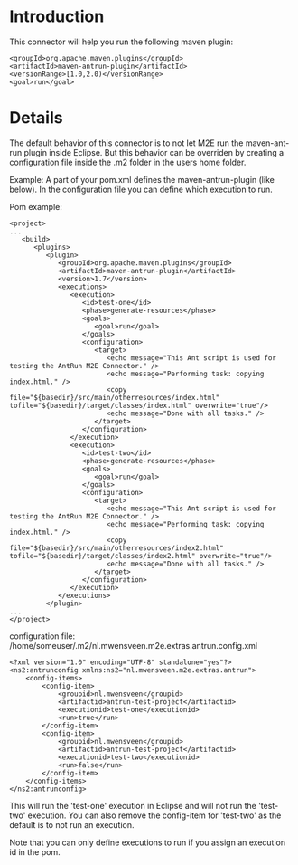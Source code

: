 # Introduction #

This connector will help you run the following maven plugin:
```
<groupId>org.apache.maven.plugins</groupId>
<artifactId>maven-antrun-plugin</artifactId>
<versionRange>[1.0,2.0)</versionRange>
<goal>run</goal>
```

# Details #
The default behavior of this connector is to not let M2E run the maven-ant-run plugin inside Eclipse. But this behavior can be overriden by creating a configuration file inside the .m2 folder in the users home folder.

Example:
A part of your pom.xml defines the maven-antrun-plugin (like below). In the configuration file you can define which execution to run.

Pom example:
```
<project>
...
   <build>
      <plugins>
         <plugin>
            <groupId>org.apache.maven.plugins</groupId>
            <artifactId>maven-antrun-plugin</artifactId>
            <version>1.7</version>
            <executions>
               <execution>
                  <id>test-one</id>
                  <phase>generate-resources</phase>
                  <goals>
                     <goal>run</goal>
                  </goals>
                  <configuration>
                     <target>
                        <echo message="This Ant script is used for testing the AntRun M2E Connector." />
                        <echo message="Performing task: copying index.html." />
                        <copy file="${basedir}/src/main/otherresources/index.html" tofile="${basedir}/target/classes/index.html" overwrite="true"/>
                        <echo message="Done with all tasks." />
                     </target>
                  </configuration>
               </execution>
               <execution>
                  <id>test-two</id>
                  <phase>generate-resources</phase>
                  <goals>
                     <goal>run</goal>
                  </goals>
                  <configuration>
                     <target>
                        <echo message="This Ant script is used for testing the AntRun M2E Connector." />
                        <echo message="Performing task: copying index.html." />
                        <copy file="${basedir}/src/main/otherresources/index2.html" tofile="${basedir}/target/classes/index2.html" overwrite="true"/>
                        <echo message="Done with all tasks." />
                     </target>
                  </configuration>
               </execution>
            </executions>
         </plugin>
...
</project>
```

configuration file: /home/someuser/.m2/nl.mwensveen.m2e.extras.antrun.config.xml

```
<?xml version="1.0" encoding="UTF-8" standalone="yes"?>
<ns2:antrunconfig xmlns:ns2="nl.mwensveen.m2e.extras.antrun">
	<config-items>
		<config-item>
			<groupid>nl.mwensveen</groupid>
			<artifactid>antrun-test-project</artifactid>
			<executionid>test-one</executionid>
			<run>true</run>
		</config-item>
		<config-item>
			<groupid>nl.mwensveen</groupid>
			<artifactid>antrun-test-project</artifactid>
			<executionid>test-two</executionid>
			<run>false</run>
		</config-item>
	</config-items>
</ns2:antrunconfig>
```

This will run the 'test-one' execution in Eclipse and will not run the 'test-two' execution. You can also remove the config-item for 'test-two' as the default is to not run an execution.

Note that you can only define executions to run if you assign an  execution id in the pom.